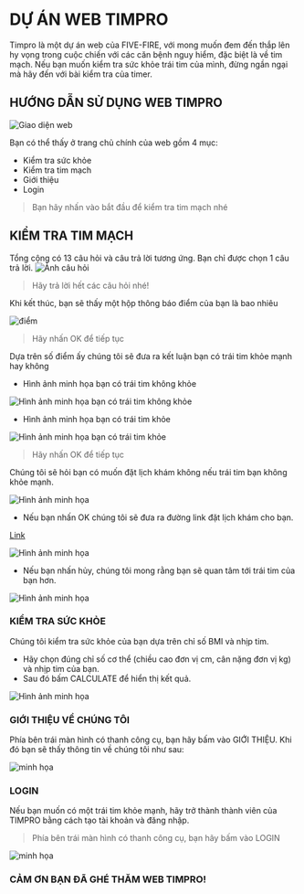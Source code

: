 # DỰ ÁN WEB TIMPRO

Timpro là một dự án web của FIVE-FIRE, với mong muốn đem đến thắp lên hy vọng trong cuộc chiến với các căn bệnh nguy hiểm, đặc biệt là về tim mạch.
Nếu bạn muốn kiểm tra sức khỏe trái tim của mình, đừng ngần ngại mà hãy đến với bài kiểm tra của timer.

## HƯỚNG DẪN SỬ DỤNG WEB TIMPRO

![Giao diện web](https://lh3.googleusercontent.com/pw/AM-JKLVl91_RCc76abJnpk3-o2cn4wVqpPRx21AssJr4EoZH6Gc0PHhXXt-clBhO46ugxX0-38-vYyNGAeDOES8HW2S-2iG_RAIKkC0j9deA52zwX6U73htJ4vI8bqAOLAhgNnyaiXbwB-xEwYdtP0FW4HU=w1560-h762-no?authuser=0)

Bạn có thể thấy ở trang chủ chính của web gồm 4 mục:
- Kiểm tra sức khỏe
- Kiểm tra tim mạch
- Giới thiệu
- Login
> Bạn hãy nhấn vào bắt đầu để kiểm tra tim mạch nhé

## KIỂM TRA TIM MẠCH

Tổng cộng có 13 câu hỏi và câu trả lời tương ứng. Bạn chỉ được chọn 1 câu trả lời.
![Ảnh câu hỏi](https://lh3.googleusercontent.com/pw/AM-JKLVTUcVl_g1aNT1XE-dywtblK0XjAA2rtJJFQjEa0Yh0aTjKz4HghGJF3aPYp3n6930_z-RTc5bS31yfv1N0iM_BemY7OtnevpfT7W-MJdiSLJ42nJvGFJ4KgT1_NZEfazqxES3udOaSteYAqFwF0UE=w1541-h764-no?authuser=0)
> Hãy trả lời hết các câu hỏi nhé!

Khi kết thúc, bạn sẽ thấy một hộp thông báo điểm của bạn là bao nhiêu

![điểm](https://lh3.googleusercontent.com/pw/AM-JKLUtygYQuiLl2pt7VzxVhRy8tPjSBhoWimiXzdLVi45swBfA1wpw81KkrPys8YYk2NBT7u4i5dZVqekFIlA__A24ZpOp5RAx0BgribvKJM0N4yzL2xDcAKZuYcBfIqDg-UQslhFkPrX2hzqPrm9scG8=w454-h128-no?authuser=0)
> Hãy nhấn OK để tiếp tục

Dựa trên số điểm ấy chúng tôi sẽ đưa ra kết luận bạn có trái tim khỏe mạnh hay không
- Hình ảnh minh họa bạn có trái tim không khỏe

![Hình ảnh minh họa bạn có trái tim không khỏe](https://lh3.googleusercontent.com/pw/AM-JKLU9I-Tm_Keo1RbybRthCnFAw7HM32f10VFhq6NYkL2V0WzhG2Rafa3VAQ95UOatR4eFGzpag1SpLmsi90WIFIiJKtEFKlzS4Zmers2rSRhGCKqXZEnhXlgSfj6zthSZ4-HlrX9xfCipMiE0Rkmctl0=w453-h232-no?authuser=0)

- Hình ảnh minh họa bạn có trái tim khỏe

![Hình ảnh minh họa bạn có trái tim khỏe](https://lh3.googleusercontent.com/pw/AM-JKLVCMvKIYFsQ7Tw103fm1oObn4ACp0yc1X0g07NFcDipr9gn_bH3DehPKYJoXED1afjuRKhSG4iJc_AxqUftvofisLMPRr2ifTqfyU8CGVOXEUGIrMUZs1Qz1Yx4IQPo-TZWtYtQ6ClzEDW_9lhReh0=w451-h126-no?authuser=0)
> Hãy nhấn OK để tiếp tục

Chúng tôi sẽ hỏi bạn có muốn đặt lịch khám không nếu trái tim bạn không khỏe mạnh. 

![Hình ảnh minh họa](https://lh3.googleusercontent.com/pw/AM-JKLW171bnX1ahquY1zlxJTWLSRvYYVEi9PLcjOtbgfuFJDcAndIKmP8qT5MTEOexOEkZF_MFkEjh7D8JQpmMzs0A2kU8huzxiJW7r0haIakGH3oCWxpqym41rD9WvRy7EpWbBXuFiVCrA7NeYI_lYon4=w455-h130-no?authuser=0)

- Nếu bạn nhấn OK chúng tôi sẽ đưa ra đường link đặt lịch khám cho bạn. 

[Link](http://benhvientimhanoi.vn/huong-dan-kham-benh/dang-ky-kham-benh)

![Hình ảnh minh họa](https://lh3.googleusercontent.com/pw/AM-JKLVbVHItQd8N9HgkpqLCoPMa1N4YTW6WTtWv5dA_DsyCsi_A1uxTkdPq4vZZ2JXipEej17yZHmZN4CFXVSdBcKwCN52r7xiIV-ixkHkyMu7aYyga67pK3yqS8Gw398L4pu_tnAvBDSvvkMM5GxEu6nM=w453-h150-no?authuser=0)

- Nếu bạn nhấn hủy, chúng tôi mong rằng bạn sẽ quan tâm tới trái tim của bạn hơn.

![Hình ảnh minh họa](https://lh3.googleusercontent.com/pw/AM-JKLVvUl_bc8EYnkqNQbncTWDRYbHJo4zoYqC_IFDQMRURUpvf5YmsflRgq58cTYiP2Dzua52HxkJyAivc7VBDZOqWuhvv2u8gK0m_hfb2V-xZzlElggQXZ6o0mOf4f_EtLFaSlIor7V7uZHhDFcCY-m4=w451-h144-no?authuser=0)

### KIỂM TRA SỨC KHỎE

Chúng tôi kiểm tra sức khỏe của bạn dựa trên chỉ số BMI và nhịp tim.
- Hãy chọn đúng chỉ số cơ thể (chiều cao đơn vị cm, cân nặng đơn vị kg) và nhịp tim của bạn.
- Sau đó bấm CALCULATE để hiển thị kết quả.

![Hình ảnh minh họa](https://lh3.googleusercontent.com/pw/AM-JKLV9jU4-hOpKKJ_ZAIPXhLHAYx51DcXL9uQE1ZtB8htoIqN_cqvMvhpRz9Qs8XyWJplVsPbqLg0lRrG4Ar4Jk9e_erHLhMsOG0OhPqrlb0nEv4_-uacFjmk_67tzibysg4H7fGyoJ68GUTd5qRsyI7A=w1543-h762-no?authuser=0)

### GIỚI THIỆU VỀ CHÚNG TÔI

Phía bên trái màn hình có thanh công cụ, bạn hãy bấm vào GIỚI THIỆU.
Khi đó bạn sẽ thấy thông tin về chúng tôi như sau:

![minh họa](https://lh3.googleusercontent.com/pw/AM-JKLXgw27AIvlKmHP5WrQhPLp4KM4ppzRrnTLyJ0pkUE6v-OTV-akm-f6g8MMAKJy5BgVWqwd2ET2xPBysVQryneRRbpJqhm3pFWB1l7IPoG7levpNx50ezKSFy-EDujwXF_XB_LC4uDKsxMoeh1d_9kA=w1540-h702-no?authuser=0)

### LOGIN

Nếu bạn muốn có một trái tim khỏe mạnh, hãy trở thành thành viên của TIMPRO bằng cách tạo tài khoản và đăng nhập.
> Phía bên trái màn hình có thanh công cụ, bạn hãy bấm vào LOGIN


![minh họa](https://lh3.googleusercontent.com/ey4mKOdbumQQpLA5usaZb6hC4odbxxfoHoDl8ev1YA9w_Re6mt_f8UB6KZwLudWYiBU5YBO2F3yl-K7E-T9cFpnlKHRNKmTuZIPTj7gfCTLoNFc8C8xW73jZFdvWyyXO8EYGJEWEtQHGJ9yMVXuVR0BoKgyoNVaLJxRiuy53D0wjutPjWiddAjCRJlXrXpPKMQ6VmBVtfrCZ5-YHFgU0_AfBo7IV1hLq_Vl6qu_Nnnq3vGKLH3kweQ9dL_QL8LxYdP_jgqAiDn6PLrNTHRvL46PGBcaS39ogw8jlCC68hftVzBgdpA0kMY2EjDsat8PLyG2pligWzfto4yiEUaSBMMTDkXtwhRV09h_zA4bNdcixL2Xx8oO81gDnREiIsE4RS6Ot0uPIWPe1Q7Xi951c5mAYDASSoB1ozlripCoKOjhuA97_fT0jz11udnKI36ChtMhoUohTOngOCfveH7-DbK6OplBXU_ggifvesuVbm71XNllwzLlCRUj3g6mxbWb3B4CdcdmHjXazWn1mGee6zcgbs8Or3PrLEbVqVxaHYOcdkTFMUwmJ71ifoRHZR_OUFqWoJ1M6hkWpZGSHTslAp50_GRIwYS77L_WfcknMPtI4COT_jajQF8JJejRK9gXBb-2OSPJrvtQfNBn_lcMaYv3Dm3zuHWp6GS5LlDvUFTcoevg7OMIQNGz9SMDji93co5bhIO8Mt4XZqsMwkViBdPJK=w1887-h861-no?authuser=0)

### CẢM ƠN BẠN ĐÃ GHÉ THĂM WEB TIMPRO!

